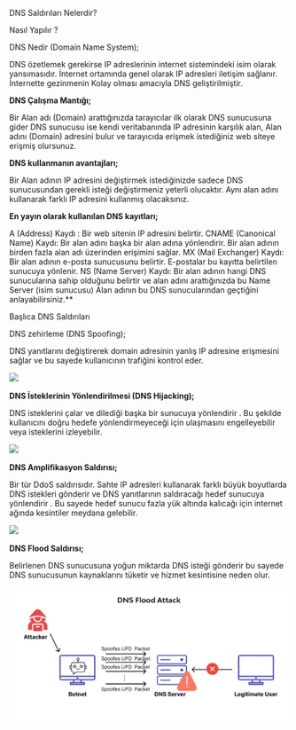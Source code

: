 ﻿DNS Saldırıları Nelerdir?

Nasıl Yapılır ?

DNS Nedir (Domain Name System);

DNS özetlemek gerekirse IP adreslerinin internet sistemindeki isim olarak yansımasıdır.
İnternet ortamında genel olarak IP adresleri iletişim sağlanır. İnternette gezinmenin Kolay olması amacıyla DNS geliştirilmiştir. 

**DNS Çalışma Mantığı;**

Bir Alan adı (Domain) arattığınızda tarayıcılar ilk olarak DNS sunucusuna gider DNS sunucusu ise kendi veritabanında IP adresinin karşılık alan, Alan adını (Domain) adresini bulur ve tarayıcıda erişmek istediğiniz web siteye erişmiş olursunuz.

**DNS kullanmanın avantajları;**

Bir Alan adının IP adresini değiştirmek istediğinizde sadece DNS sunucusundan gerekli isteği değiştirmeniz yeterli olucaktır. Aynı alan adını kullanarak farklı IP adresini kullanmış olacaksınız.

**En yayın olarak kullanılan DNS kayıtları;**

A (Address) Kaydı : Bir web sitenin IP adresini belirtir.
CNAME (Canonical Name) Kaydı: Bir alan adını başka bir alan adına yönlendirir. Bir alan adının birden fazla alan adı üzerinden erişimini sağlar.
MX (Mail Exchanger) Kaydı: Bir alan adının e-posta sunucusunu belirtir. E-postalar bu kayıtta belirtilen sunucuya yönlenir.
NS (Name Server) Kaydı: Bir alan adının hangi DNS sunucularına sahip olduğunu belirtir ve alan adını arattığınızda bu Name Server (isim sunucusu) Alan adının bu DNS sunucularından geçtiğini anlayabilirsiniz.**






Başlıca DNS Saldırıları

DNS zehirleme (DNS Spoofing);

DNS yanıtlarını değiştirerek domain adresinin yanlış IP adresine erişmesini sağlar ve bu sayede kullanıcının trafiğini kontrol eder.

![](Aspose.Words.224853b6-b40e-4f25-b3aa-20f9d9dbd32f.001.png)


**DNS İsteklerinin Yönlendirilmesi (DNS Hijacking);**

DNS isteklerini çalar ve dilediği başka bir sunucuya yönlendirir . Bu şekilde kullanıcını doğru hedefe yönlendirmeyeceği için ulaşmasını engelleyebilir veya isteklerini izleyebilir.

![](Aspose.Words.224853b6-b40e-4f25-b3aa-20f9d9dbd32f.002.png)

**DNS Amplifikasyon Saldırısı;**

Bir tür DdoS saldırısıdır. Sahte IP adresleri kullanarak farklı büyük boyutlarda DNS istekleri gönderir ve DNS yanıtlarının saldıracağı hedef sunucuya yönlendirir . Bu sayede hedef sunucu fazla yük altında kalıcağı için internet ağında kesintiler meydana gelebilir.

![](Aspose.Words.224853b6-b40e-4f25-b3aa-20f9d9dbd32f.003.png)

**DNS Flood Saldırısı;**

Belirlenen DNS sunucusuna yoğun miktarda DNS isteği gönderir bu sayede DNS sunucusunun kaynaklarını tüketir ve hizmet kesintisine neden olur.

![](Aspose.Words.224853b6-b40e-4f25-b3aa-20f9d9dbd32f.004.jpeg)
